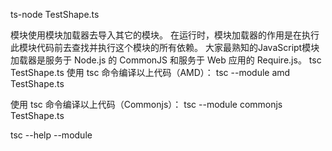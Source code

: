ts-node TestShape.ts

模块使用模块加载器去导入其它的模块。 在运行时，模块加载器的作用是在执行此模块代码前去查找并执行这个模块的所有依赖。 
大家最熟知的JavaScript模块加载器是服务于 Node.js 的 CommonJS 和服务于 Web 应用的 Require.js。
tsc TestShape.ts
使用 tsc 命令编译以上代码（AMD）：
tsc --module amd TestShape.ts


使用 tsc 命令编译以上代码（Commonjs）：
tsc --module commonjs TestShape.ts


tsc --help --module
